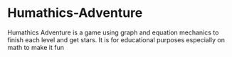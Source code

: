 # Humathics-Adventure
Humathics Adventure is a game using graph and equation mechanics to finish each level and get stars. It is for educational purposes especially on math to make it fun
